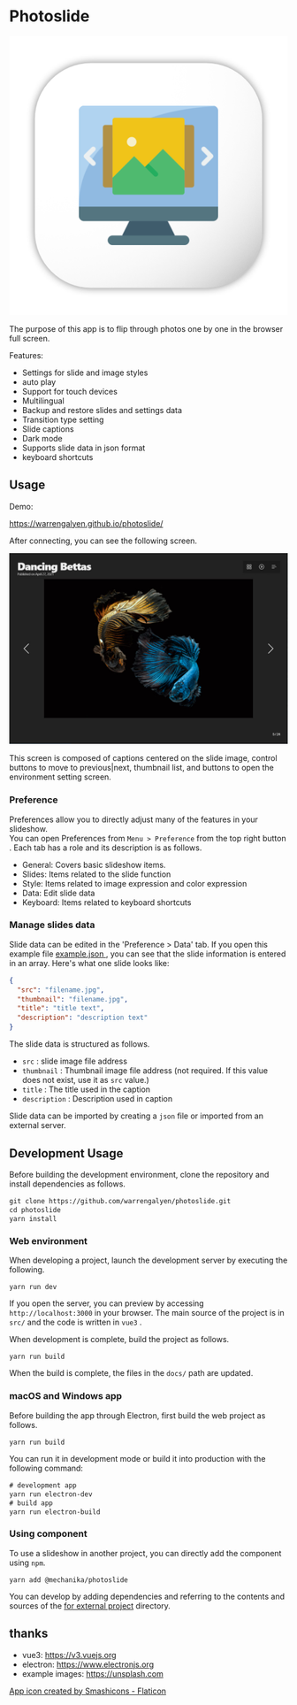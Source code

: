 # Photoslide

![PHOTOSLIDE](resources/github/app-icon.png)

The purpose of this app is to flip through photos one by one in the browser full screen.

Features:

- Settings for slide and image styles
- auto play
- Support for touch devices
- Multilingual
- Backup and restore slides and settings data
- Transition type setting
- Slide captions
- Dark mode
- Supports slide data in json format
- keyboard shortcuts

## Usage

Demo:

https://warrengalyen.github.io/photoslide/

After connecting, you can see the following screen.

![screenshot](resources/github/screenshot.jpg)

This screen is composed of captions centered on the slide image, control buttons to move to previous|next, thumbnail list, and buttons to open the environment setting screen.

### Preference

Preferences allow you to directly adjust many of the features in your slideshow.  
You can open Preferences from `Menu > Preference` from the top right button . Each tab has a role and its description is as follows.

- General: Covers basic slideshow items.
- Slides: Items related to the slide function
- Style: Items related to image expression and color expression
- Data: Edit slide data
- Keyboard: Items related to keyboard shortcuts

### Manage slides data

Slide data can be edited in the 'Preference > Data' tab. If you open this example file [ example.json ](https://github.com/warrengalyen/photoslide/blob/master/src/example.json), you can see that the slide information is entered in an array. 
Here's what one slide looks like:

```json
{
  "src": "filename.jpg",
  "thumbnail": "filename.jpg",
  "title": "title text",
  "description": "description text"
}
```

The slide data is structured as follows.

-  `src` : slide image file address
-  `thumbnail` : Thumbnail image file address (not required. If this value does not exist, use it as `src` value.)
-  `title` : The title used in the caption
-  `description` : Description used in caption

Slide data can be imported by creating a `json` file or imported from an external server.


## Development Usage

Before building the development environment, clone the repository and install dependencies as follows.

```shell
git clone https://github.com/warrengalyen/photoslide.git
cd photoslide
yarn install
```

### Web environment

When developing a project, launch the development server by executing the following.

```shell
yarn run dev
```

If you open the server, you can preview by accessing  `http://localhost:3000` in your browser.
The main source of the project is in `src/` and the code is written in `vue3` .

When development is complete, build the project as follows.

```shell
yarn run build
```

When the build is complete, the files in the `docs/` path are updated.

### macOS and Windows app

Before building the app through Electron, first build the web project as follows.

```shell
yarn run build
```

You can run it in development mode or build it into production with the following command:

```shell
# development app
yarn run electron-dev
# build app
yarn run electron-build
```

### Using component

To use a slideshow in another project, you can directly add the component using `npm`.

```shell
yarn add @mechanika/photoslide
```

You can develop by adding dependencies and referring to the contents and sources of the 
[for external project](https://github.com/warrengalyen/photoslide/tree/master/src/external) directory.

## thanks

- vue3: https://v3.vuejs.org
- electron: https://www.electronjs.org
- example images: https://unsplash.com

<a href="https://www.flaticon.com/free-icon/slideshow_3650928?related_id=3650928" title="slideshow icons">App icon created by Smashicons - Flaticon</a>
